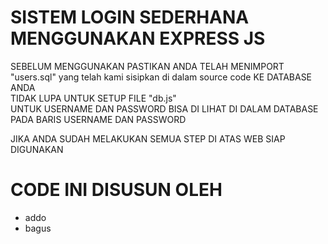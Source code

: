 <h1>SISTEM LOGIN SEDERHANA MENGGUNAKAN EXPRESS JS</h1>

SEBELUM MENGGUNAKAN PASTIKAN ANDA TELAH MENIMPORT "users.sql" yang telah kami sisipkan di dalam source code KE DATABASE ANDA<br>
TIDAK LUPA UNTUK SETUP FILE "db.js"<br>
UNTUK USERNAME DAN PASSWORD BISA DI LIHAT DI DALAM DATABASE PADA BARIS USERNAME DAN PASSWORD

JIKA ANDA SUDAH MELAKUKAN SEMUA STEP DI ATAS WEB SIAP DIGUNAKAN

<H1>CODE INI DISUSUN OLEH</H1>
<ul>
  <li>addo</li>
  <li>bagus</li>
</ul>
